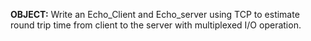 **OBJECT:** Write an Echo_Client and Echo_server using TCP to estimate round trip time from client to the server with multiplexed I/O operation.
